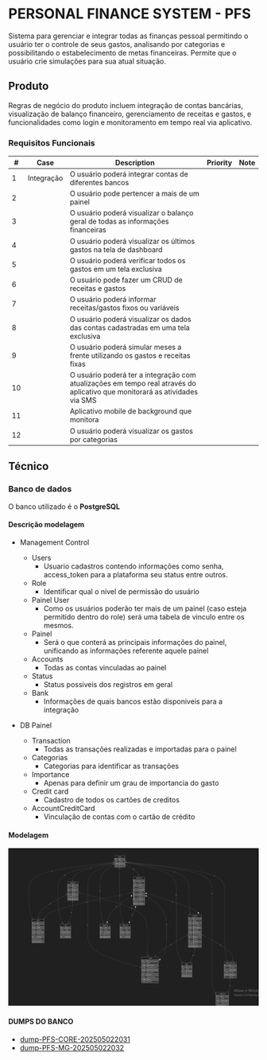 # PERSONAL FINANCE SYSTEM - PFS

Sistema para gerenciar e integrar todas as finanças pessoal permitindo o usuário ter o controle de seus gastos, analisando por categorias e possibilitando o estabelecimento de metas financeiras. Permite que o usuário crie simulações para sua atual situação.

## Produto 

Regras de negócio do produto incluem integração de contas bancárias, visualização de balanço financeiro, gerenciamento de receitas e gastos, e funcionalidades como login e monitoramento em tempo real via aplicativo.


### Requisitos Funcionais

| #  | Case        | Description                                                       | Priority | Note |
|----|-------------|-------------------------------------------------------------------|--|--|
| 1  | Integração  | O usuário poderá integrar contas de diferentes bancos             | | |
| 2  | | O usuário pode pertencer a mais de um painel | | |
| 3  | | O usuário poderá visualizar o balanço geral de todas as informações financeiras | | |
| 4  | | O usuário poderá visualizar os últimos gastos na tela de dashboard | | |
| 5  | | O usuário poderá verificar todos os gastos em um tela  exclusiva | | |
| 6  | | O usuário pode fazer um CRUD de receitas e gastos | | |
| 7  | | O usuário poderá informar receitas/gastos fixos ou variáveis | | |
| 8  | | O usuário poderá visualizar os dados das contas cadastradas em uma tela exclusiva | | |
| 9  | | O usuário poderá simular meses a frente utilizando os gastos e receitas fixas | | |
| 10 | | O usuário poderá ter a integração com atualizações em tempo real através do aplicativo que monitorará as atividades via SMS | | |
| 11 | | Aplicativo mobile de background que monitora | | |
| 12 | | O usuário poderá visualizar os gastos por categorias | | |


## Técnico

### Banco de dados

O banco utilizado é o **PostgreSQL** 

#### Descrição modelagem

- Management Control
  - Users
    - Usuario cadastros contendo informações como senha, access_token para a plataforma seu status entre outros.
  - Role
    - Identificar qual o nivel de permissão do usuário
  - Painel User
    - Como os usuários poderão ter mais de um painel (caso esteja permitido dentro do role) será uma tabela de vinculo entre os mesmos.
  - Painel
    - Será o que conterá as principais informações do painel, unificando as informações referente aquele painel
  - Accounts 
    - Todas as contas vinculadas ao painel
  - Status
    - Status possiveis dos registros em geral
  - Bank
    - Informações de quais bancos estão disponiveis para a integração

- DB Painel
  - Transaction
    - Todas as transações realizadas e importadas para o painel
  - Categorias
    - Categorias para identificar as transações
  - Importance
    - Apenas para definir um grau de importancia do gasto
  - Credit card
    - Cadastro de todos os cartões de creditos
  - AccountCreditCard
    - Vinculação de contas com o cartão de crédito


#### Modelagem 

![img.png](img.png)

#### DUMPS DO BANCO

- [dump-PFS-CORE-202505022031](../../Users/lucas/Downloads/dump-PFS-CORE-202505022031)
- [dump-PFS-MG-202505022032](../../Users/lucas/Downloads/dump-PFS-MG-202505022032)




















